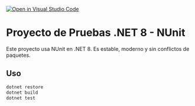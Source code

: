 [![Open in Visual Studio Code](https://classroom.github.com/assets/open-in-vscode-2e0aaae1b6195c2367325f4f02e2d04e9abb55f0b24a779b69b11b9e10269abc.svg)](https://classroom.github.com/online_ide?assignment_repo_id=19693174&assignment_repo_type=AssignmentRepo)
# Proyecto de Pruebas .NET 8 - NUnit

Este proyecto usa NUnit en .NET 8. Es estable, moderno y sin conflictos de paquetes.

## Uso

```bash
dotnet restore
dotnet build
dotnet test
```